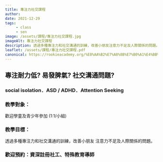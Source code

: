 ```yaml
---
title: 專注力社交課程
author:
date: 2021-12-29
tags: 
     - class
     - sen
image: /assets/課程/專注力社交課程.jpg
imageAlt: 專注力社交課程
description: 透過多種專注力和社交溝通的訓練，改善小朋友注意力不足及人際關係的問題。若小朋友專注耐力低，易發脾氣，與人溝通出現問題等，歡迎預約向相關主任諮詢。
leaflet: /assets/課程/專注力社交課程.pdf
canonical: https://rookieacademy.org/%E8%AA%B2%E7%A8%8B%E7%B0%A1%E4%BB%8B/%E5%B0%88%E6%B3%A8%E5%8A%9B%E7%A4%BE%E4%BA%A4%E8%AA%B2%E7%A8%8B/
---
```



## 專注耐力低? 易發脾氣? 社交溝通問題?
### social isolation．ASD / ADHD．Attention Seeking

### 教學對象：

歡迎學童及青少年參加 (1:1/小組)

### 教學目標：

透過多種專注力和社交溝通的訓練，改善小朋友
注意力不足及人際關係的問題。

### 歡迎預約：資深註冊社工、特殊教育導師